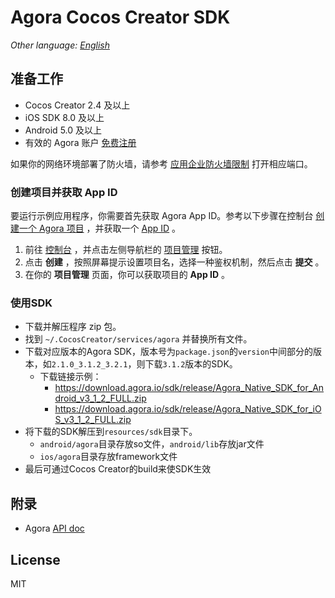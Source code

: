 # Agora Cocos Creator SDK

*Other language: [English](README.md)*

## 准备工作

* Cocos Creator 2.4 及以上
* iOS SDK 8.0 及以上
* Android 5.0 及以上
* 有效的 Agora 账户 [免费注册](https://dashboard.agora.io/cn/)

如果你的网络环境部署了防火墙，请参考 [应用企业防火墙限制](https://docs.agora.io/cn/Agora%20Platform/firewall?platform=All%20Platforms) 打开相应端口。

### 创建项目并获取 App ID

要运行示例应用程序，你需要首先获取 Agora App ID。参考以下步骤在控制台 [创建一个 Agora 项目](https://docs.agora.io/cn/Agora%20Platform/manage_projects?platform=All%20Platforms#%E5%88%9B%E5%BB%BA%E6%96%B0%E9%A1%B9%E7%9B%AE) ，并获取一个 [App ID](https://docs.agora.io/cn/Agora%20Platform/terms?platform=All%20Platforms#a-nameappidaapp-id) 。

1. 前往 [控制台](https://console.agora.io/) ，并点击左侧导航栏的 [项目管理](https://console.agora.io/projects) 按钮。
2. 点击 **创建** ，按照屏幕提示设置项目名，选择一种鉴权机制，然后点击 **提交** 。
3. 在你的 **项目管理** 页面，你可以获取项目的 **App ID** 。

### 使用SDK

* 下载并解压程序 zip 包。
* 找到 `~/.CocosCreator/services/agora` 并替换所有文件。
* 下载对应版本的Agora SDK，版本号为`package.json`的`version`中间部分的版本，如`2.1.0_3.1.2_3.2.1`，则下载`3.1.2`版本的SDK。
  - 下载链接示例：
    - https://download.agora.io/sdk/release/Agora_Native_SDK_for_Android_v3_1_2_FULL.zip
    - https://download.agora.io/sdk/release/Agora_Native_SDK_for_iOS_v3_1_2_FULL.zip
* 将下载的SDK解压到`resources/sdk`目录下。
  - `android/agora`目录存放so文件，`android/lib`存放jar文件
  - `ios/agora`目录存放framework文件
* 最后可通过Cocos Creator的build来使SDK生效

## 附录

* Agora [API doc](https://docs.agora.io/cn/)

## License

MIT
